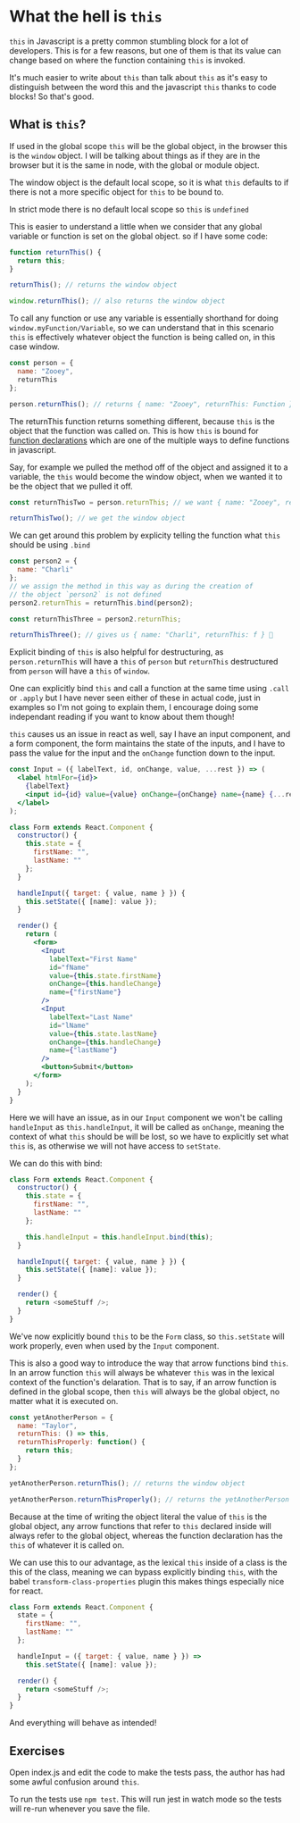# What the hell is `this`

`this` in Javascript is a pretty common stumbling block for a lot of developers. This is for a few reasons, but one of them is that its value can change based on where the function containing `this` is invoked.

It's much easier to write about `this` than talk about `this` as it's easy to distinguish between the word this and the javascript `this` thanks to code blocks! So that's good.

## What is `this`?

If used in the global scope `this` will be the global object, in the browser this is the `window` object. I will be talking about things as if they are in the browser but it is the same in node, with the global or module object.

The window object is the default local scope, so it is what `this` defaults to if there is not a more specific object for `this` to be bound to.

In strict mode there is no default local scope so `this` is `undefined`

This is easier to understand a little when we consider that any global variable or function is set on the global object. so if I have some code:

```js
function returnThis() {
  return this;
}

returnThis(); // returns the window object

window.returnThis(); // also returns the window object
```

To call any function or use any variable is essentially shorthand for doing `window.myFunction/Variable`, so we can understand that in this scenario `this` is effectively whatever object the function is being called on, in this case window.

```js
const person = {
  name: "Zooey",
  returnThis
};

person.returnThis(); // returns { name: "Zooey", returnThis: Function }
```

The returnThis function returns something different, because `this` is the object that the function was called on. This is how `this` is bound for [function declarations](https://developer.mozilla.org/en-US/docs/Web/JavaScript/Reference/Statements/function) which are one of the multiple ways to define functions in javascript.

Say, for example we pulled the method off of the object and assigned it to a variable, the `this` would become the window object, when we wanted it to be the object that we pulled it off.

```js
const returnThisTwo = person.returnThis; // we want { name: "Zooey", returnThis: f }

returnThisTwo(); // we get the window object
```

We can get around this problem by explicity telling the function what `this` should be using `.bind`

```js
const person2 = {
  name: "Charli"
};
// we assign the method in this way as during the creation of
// the object `person2` is not defined
person2.returnThis = returnThis.bind(person2);

const returnThisThree = person2.returnThis;

returnThisThree(); // gives us { name: "Charli", returnThis: f } 🎉
```

Explicit binding of `this` is also helpful for destructuring, as `person.returnThis` will have a `this` of `person` but `returnThis` destructured from `person` will have a `this` of `window`.

One can explicitly bind `this` and call a function at the same time using `.call` or `.apply` but I have never seen either of these in actual code, just in examples so I'm not going to explain them, I encourage doing some independant reading if you want to know about them though!

`this` causes us an issue in react as well, say I have an input component, and a form component, the form maintains the state of the inputs, and I have to pass the value for the input and the `onChange` function down to the input.

```jsx
const Input = ({ labelText, id, onChange, value, ...rest }) => (
  <label htmlFor={id}>
    {labelText}
    <input id={id} value={value} onChange={onChange} name={name} {...rest} />
  </label>
);

class Form extends React.Component {
  constructor() {
    this.state = {
      firstName: "",
      lastName: ""
    };
  }

  handleInput({ target: { value, name } }) {
    this.setState({ [name]: value });
  }

  render() {
    return (
      <form>
        <Input
          labelText="First Name"
          id="fName"
          value={this.state.firstName}
          onChange={this.handleChange}
          name={"firstName"}
        />
        <Input
          labelText="Last Name"
          id="lName"
          value={this.state.lastName}
          onChange={this.handleChange}
          name={"lastName"}
        />
        <button>Submit</button>
      </form>
    );
  }
}
```

Here we will have an issue, as in our `Input` component we won't be calling `handleInput` as `this.handleInput`, it will be called as `onChange`, meaning the context of what `this` should be will be lost, so we have to explicitly set what `this` is, as otherwise we will not have access to `setState`.

We can do this with bind:

```js
class Form extends React.Component {
  constructor() {
    this.state = {
      firstName: "",
      lastName: ""
    };

    this.handleInput = this.handleInput.bind(this);
  }

  handleInput({ target: { value, name } }) {
    this.setState({ [name]: value });
  }

  render() {
    return <someStuff />;
  }
}
```

We've now explicitly bound `this` to be the `Form` class, so `this.setState` will work properly, even when used by the `Input` component.

This is also a good way to introduce the way that arrow functions bind `this`. In an arrow function `this` will always be whatever `this` was in the lexical context of the function's delaration. That is to say, if an arrow function is defined in the global scope, then `this` will always be the global object, no matter what it is executed on.

```js
const yetAnotherPerson = {
  name: "Taylor",
  returnThis: () => this,
  returnThisProperly: function() {
    return this;
  }
};

yetAnotherPerson.returnThis(); // returns the window object

yetAnotherPerson.returnThisProperly(); // returns the yetAnotherPerson object
```

Because at the time of writing the object literal the value of `this` is the global object, any arrow functions that refer to `this` declared inside will always refer to the global object, whereas the function declaration has the `this` of whatever it is called on.

We can use this to our advantage, as the lexical `this` inside of a class is the this of the class, meaning we can bypass explicitly binding `this`, with the babel `transform-class-properties` plugin this makes things especially nice for react.

```js
class Form extends React.Component {
  state = {
    firstName: "",
    lastName: ""
  };

  handleInput = ({ target: { value, name } }) =>
    this.setState({ [name]: value });

  render() {
    return <someStuff />;
  }
}
```

And everything will behave as intended!

## Exercises

Open index.js and edit the code to make the tests pass, the author has had some awful confusion around `this`.

To run the tests use `npm test`. This will run jest in watch mode so the tests will re-run whenever you save the file.
